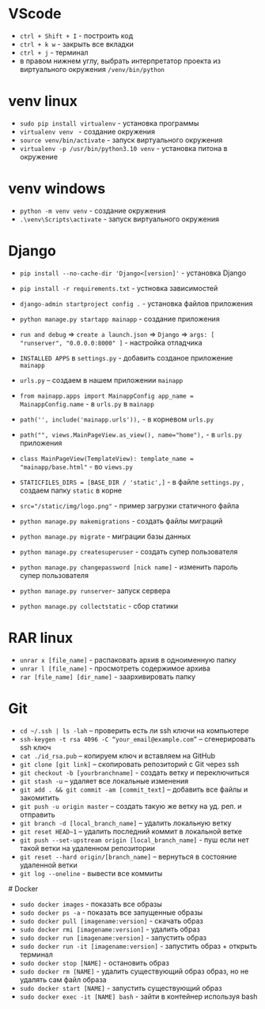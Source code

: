 ﻿# VScode
* `ctrl + Shift + I` - построить код
* `ctrl + k w` - закрыть все вкладки
* `ctrl + j` - терминал 
* в правом нижнем углу, выбрать интерпретатор проекта из виртуального окружения `/venv/bin/python`

# venv linux
* `sudo pip install virtualenv` - установка программы
* `virtualenv venv ` - создание окружения
* `source venv/bin/activate` - запуск виртуального окружения
* `virtualenv -p /usr/bin/python3.10 venv` - установка питона в окружение

# venv windows
* `python -m venv venv` - создание окружения
* `.\venv\Scripts\activate` - запуск виртуального окружения

# Django
* `pip install --no-cache-dir 'Django<[version]'` - установка Django
* `pip install -r requirements.txt` - устновка зависимостей
* `django-admin startproject config .` - установка файлов приложения
* `python manage.py startapp mainapp` - создание приложения
* `run and debug` => `create a launch.json` => `Django` => `args: [ "runserver", "0.0.0.0:8000" ]` - настройка отладчика
* `INSTALLED APPS` в `settings.py` - добавить созданое приложение `mainapp`
* `urls.py` – создаем в нашем приложении `mainapp`
* `from mainapp.apps import MainappConfig app_name = MainappConfig.name` - в `urls.py` в `mainapp`
* `path('', include('mainapp.urls')),` - в корневом `urls.py`
* `path("", views.MainPageView.as_view(), name="home"),` - в `urls.py` приложения
* `class MainPageView(TemplateView): template_name = "mainapp/base.html"` - во `views.py`
* `STATICFILES_DIRS = [BASE_DIR / 'static',]` - в файле `settings.py` , создаем папку `static` в корне
* `src="/static/img/logo.png"` - пример загрузки статичного файла 

* `python manage.py makemigrations` - создать файлы миграций
* `python manage.py migrate` - миграции базы данных
* `python manage.py createsuperuser` - создать супер пользователя
* `python manage.py changepassword [nick name]` - изменить пароль супер пользователя
* `python manage.py runserver`- запуск сервера
* `python manage.py collectstatic` - сбор статики

# RAR linux
* `unrar x [file_name]` - распаковать архив в одноименную папку
* `unrar l [file_name]` - просмотреть содержимое архива
* `rar [file_name] [dir_name]` - заархивировать папку 

# Git
* `cd ~/.ssh | ls -lah` – проверить есть ли ssh ключи на компьютере
* `ssh-keygen -t rsa 4096 -C “your_email@example.com”` – сгенерировать ssh ключ 
* `cat ./id_rsa.pub` – копируем ключ и вставляем на GitHub
* `git clone [git link]` – скопировать репозиторий с Git через ssh
* `git checkout -b [yourbranchname]` - создать ветку и переключиться
* `git stash -u` – удаляет все локальные изменения
* `git add . && git commit -am [commit_text]` – добавить все файлы и закомитить
* `git push -u origin master` – создать такую же ветку на уд. реп. и отправить
* `git branch -d [local_branch_name]` – удалить локальную ветку
* `git reset HEAD~1` – удалить последний коммит в локальной ветке
* `git push --set-upstream origin [local_branch_name]` - пуш если нет такой ветки на удаленном репозитории
* `git reset --hard origin/[branch_name]` – вернуться в состояние удаленной ветки 
* `git log --oneline` - вывести все коммиты

﻿# Docker

* `sudo docker images` - показать все образы
* `sudo docker ps -a` - показать все запущенные образы
* `sudo docker pull [imagename:version]` - скачать образ
* `sudo docker rmi [imagename:version]` - удалить образ
* `sudo docker run [imagename:version]` - запустить образ
* `sudo docker run -it [imagename:version]` - запустить образ + открыть терминал
* `sudo docker stop [NAME]` - остановить образ
* `sudo docker rm [NAME]` - удалить существующий образ образ, но не удалять сам файл образа
* `sudo docker start [NAME]` - запустить существующий образ
* `sudo docker exec -it [NAME] bash` - зайти в контейнер используя bash

